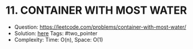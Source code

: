 # 11. CONTAINER WITH MOST WATER

* Question: https://leetcode.com/problems/container-with-most-water/ 
* Solution: [here](Solution.java)
  Tags: #two_pointer
* Complexity: Time: O(n), Space: O(1)

